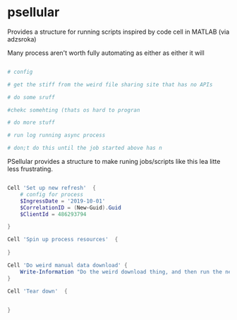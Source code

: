 # psellular

Provides a structure for running scripts inspired by code cell in MATLAB (via adzsroka)


Many process aren't worth fully automating as either as either it will 



```Powershell

# config

# get the stiff from the weird file sharing site that has no APIs

# do some sruff

#chekc somehting (thats os hard to progran

# do more stuff

# run log running async process 

# don;t do this until the job started above has n

```

PSellular provides a structure to make runing jobs/scripts like this lea litte less frustrating.

```Powershell

Cell 'Set up new refresh'  {
    # config for process
    $IngressDate = '2019-10-01'
    $CorrelationID = (New-Guid).Guid
    $ClientId = 486293794

}

Cell 'Spin up process resources'  {
    
}

Cell 'Do weird manual data download' {
    Write-Information "Do the weird download thing, and then run the next cell!"    
}

Cell 'Tear down'  {
    

}
```

```


